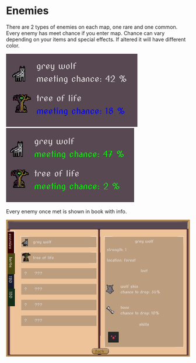 # Enemies

There are 2 types of enemies on each map, one rare and one common. Every enemy has meet chance if you enter map. Chance can vary depending on your items and special effects. If altered it will have different color.

![Chances1](../assets/Skill_hunt.png)
![Chances2](../assets/hunt2.png)

Every enemy once met is shown in book with info.

![Book](../assets/book.png)